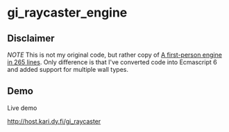 # gi_raycaster_engine

## Disclaimer

_NOTE_ This is not my original code, but rather copy of [A first-person engine in 265 lines](http://www.playfuljs.com/a-first-person-engine-in-265-lines/). Only difference is that I've converted code into Ecmascript 6 and added support for multiple wall types.

## Demo

Live demo

http://host.kari.dy.fi/gi_raycaster

